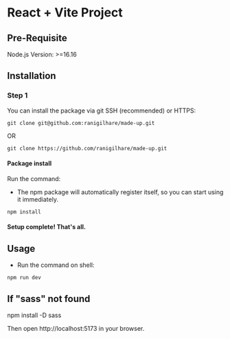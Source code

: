 # React + Vite Project

<!-- This project is built using [React](https://reactjs.org/) and [Vite](https://vitejs.dev/), providing a fast development environment and optimized production builds.

## Features

- Vite for fast bundling and hot reload
- React with modern hooks and components
- SCSS for styling
- Simple and modular structure -->

## Pre-Requisite
Node.js Version: >=16.16

## Installation

### Step 1
You can install the package via git SSH (recommended) or HTTPS:

```shell
git clone git@github.com:ranigilhare/made-up.git
```
OR
```shell
git clone https://github.com/ranigilhare/made-up.git
```
#### Package install

Run the command: 

- The npm package will automatically register itself, so you can start using it immediately.

```shell
npm install
```
#### Setup complete! That's all.

## Usage

- Run the command on shell: 

```shell
npm run dev
```

## If "sass" not found
npm install -D sass

Then open http://localhost:5173 in your browser.
